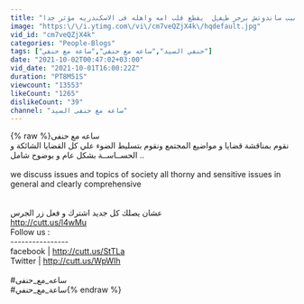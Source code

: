 ```yaml
---
title: "بسبب ساندوتش برجر طہفہل  يقطع قلب امه واهله فى الاسكندريه مؤثر جدا"
image: "https:\/\/i.ytimg.com\/vi\/cm7veQZjX4k\/hqdefault.jpg"
vid_id: "cm7veQZjX4k"
categories: "People-Blogs"
tags: ["حنفي السيد","ساعه مع حنفي","ساعة مع حنفي"]
date: "2021-10-02T00:47:02+03:00"
vid_date: "2021-10-01T16:00:22Z"
duration: "PT8M51S"
viewcount: "13553"
likeCount: "1265"
dislikeCount: "39"
channel: "ساعه مع حنفى السيد"
---
```

{% raw %}ساعه مع حنفى<br />نقوم بمناقشة قضايا و مواضيع المجتمع ونقوم بتسليط الضوء علي كل القضايا الشائكة و الحســاســة بشكل عام و بوضوح شامل ..<br /><br />we discuss issues and topics of society all thorny and sensitive issues in general and clearly comprehensive<br /><br /><br />عشان يصلك كل جديد اشترك و فعل زر الجرس <br /><a rel="nofollow" target="blank" href="http://cutt.us/l4wMu">http://cutt.us/l4wMu</a><br />Follow us :<br />----------------<br />facebook | <a rel="nofollow" target="blank" href="http://cutt.us/StTLa​">http://cutt.us/StTLa​</a> <br />Twitter | <a rel="nofollow" target="blank" href="http://cutt.us/WpWIh">http://cutt.us/WpWIh</a><br /><br />#ساعه_مع_حنفى<br />#ساعة_مع_حنفي{% endraw %}
